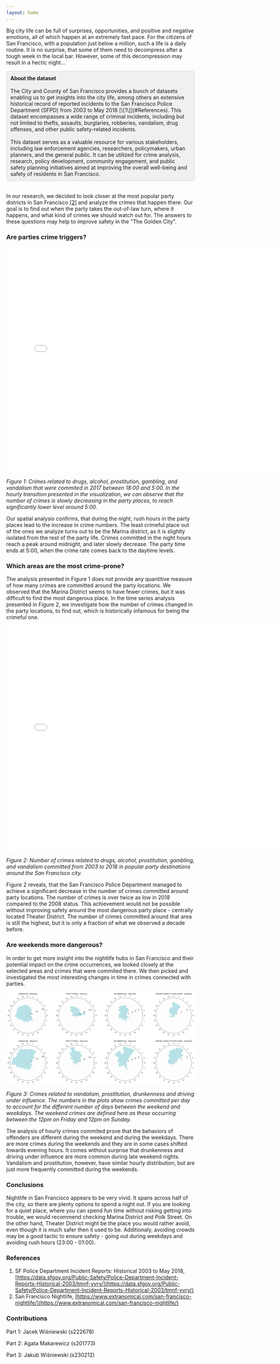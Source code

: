 ```yaml
---
layout: home
---
```


Big city life can be full of surprises, opportunities, and positive and negative emotions, all of which happen at an extremely fast pace. For the citizens of San Francisco, with a population just below a million, such a life is a daily routine. It is no surprise, that some of them need to decompress after a tough week in the local bar. However, some of this decompression may result in a hectic night...

<div style="background-color: #f0f0f0; border: 1px solid #dcdcdc; border-radius: 5px; padding: 10px;">
<b>About the dataset</b>
<br><br>
The City and County of San Francisco provides a bunch of datasets enabling us to get insights into the city life, among others an extensive historical record of reported incidents to the San Francisco Police Department (SFPD) from 2003 to May 2018 [\[1\]](#References). This dataset encompasses a wide range of criminal incidents, including but not limited to thefts, assaults, burglaries, robberies, vandalism, drug offenses, and other public safety-related incidents.
<br><br>
This dataset serves as a valuable resource for various stakeholders, including law enforcement agencies, researchers, policymakers, urban planners, and the general public. It can be utilized for crime analysis, research, policy development, community engagement, and public safety planning initiatives aimed at improving the overall well-being and safety of residents in San Francisco.
</div>
<br>

In our research, we decided to look closer at the most popular party districts in San Francisco [\[2\]](#References) and analyze the crimes that happen there. Our goal is to find out when the party takes the out-of-law turn, where it happens, and what kind of crimes we should watch out for. The answers to these questions may help to improve safety in the "The Golden City".

### **Are parties crime triggers?** 

<embed 
       type="text/html" 
       src="/plots/heatmap_with_time.html"
       width="750"
       height="600"
       >

*Figure 1: Crimes related to drugs, alcohol, prostitution, gambling, and vandalism that were commited in 2017 between 18:00 and 5:00. In the hourly transition presented in the visualization, we can observe that the number of crimes is slowly decreasing in the party places, to reach significantly lower level around 5:00.*

Our spatial analysis confirms, that during the night, rush hours in the party places lead to the increase in crime numbers. The least crimeful place out of the ones we analyze turns out to be the Marina district, as it is slightly isolated from the rest of the party life. Crimes committed in the night hours reach a peak around midnight, and later slowly decrease. The party time ends at 5:00, when the crime rate comes back to the daytime levels. 

### **Which areas are the most crime-prone?**

The analysis presented in Figure 1 does not provide any quantitive measure of how many crimes are committed around the party locations. We observed that the Marina District seems to have fewer crimes, but it was difficult to find the most dangerous place. In the time series analysis presented in Figure 2, we investigate how the number of crimes changed in the party locations, to find out, which is historically infamous for being the crimeful one.

<embed 
       type="text/html" 
       src="/plots/bokeh_plot.html"
       width="750"
       height="600"
       >

*Figure 2: Number of crimes related to drugs, alcohol, prostitution, gambling, and vandalism committed from 2003 to 2018 in popular party destinations around the San Francisco city.*

Figure 2 reveals, that the San Francisco Police Department managed to achieve a significant decrease in the number of crimes committed around party locations. The number of crimes is over twice as low in 2018 compared to the 2008 status. This achievement would not be possible without improving safety around the most dangerous party place - centrally located Theater District. The number of crimes committed around that area is still the highest, but it is only a fraction of what we observed a decade before.

### **Are weekends more dangerous?** 

In order to get more insight into the nightlife hubs in San Francisco and their potential impact on the crime occurrences, we looked closely at the selected areas and crimes that were commited there. We then picked and investigated the most interesting changes in time in crimes connected with parties. 

![Text](plots/polar.png)

*Figure 3: Crimes related to vandalism, prostitution, drunkenness and driving under influence. The numbers in the plots show crimes committed per day to account for the different number of days between the weekend and weekdays. The weekend crimes are defined here as these occurring between the 12pm on Friday and 12pm on Sunday.*

The analysis of hourly crimes commited prove that the behaviors of offenders are different during the weekend and during the weekdays. There are more crimes during the weekends and they are in some cases shifted towards evening hours. It comes without surprise that drunkenness and driving under influence are more common during late weekend nights. Vandalism and prostitution, however, have similar hourly distribution, but are just more frequently committed during the weekends.

### **Conclusions**

Nightlife in San Francisco appears to be very vivid. It spans across half of the city, so there are plenty options to spend a night out. If you are looking for a quiet place, where you can spend fun time without risking getting into trouble, we would recommend checking Marina District and Polk Street. On the other hand, Theater District might be the place you would rather avoid, even though it is much safer then it used to be. Additionaly, avoiding crowds may be a good tactic to ensure safety - going out during weekdays and avoiding rush hours (23:00 - 01:00).

### **References**

1. SF Police Department Incident Reports: Historical 2003 to May 2018, [https://data.sfgov.org/Public-Safety/Police-Department-Incident-Reports-Historical-2003/tmnf-yvry/](https://data.sfgov.org/Public-Safety/Police-Department-Incident-Reports-Historical-2003/tmnf-yvry/)
2. San Francisco Nightlife, [https://www.extranomical.com/san-francisco-nightlife/](https://www.extranomical.com/san-francisco-nightlife/)

### **Contributions**

Part 1: Jacek Wiśniewski (s222678)

Part 2: Agata Makarewicz (s201773)

Part 3: Jakub Wiśniewski (s230212)
